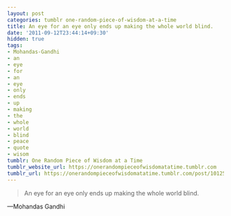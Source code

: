 ```yaml
---
layout: post
categories: tumblr one-random-piece-of-wisdom-at-a-time
title: An eye for an eye only ends up making the whole world blind.
date: '2011-09-12T23:44:14+09:30'
hidden: true
tags:
- Mohandas-Gandhi
- an
- eye
- for
- an
- eye
- only
- ends
- up
- making
- the
- whole
- world
- blind
- peace
- quote
- wisom
tumblr: One Random Piece of Wisdom at a Time
tumblr_website_url: https://onerandompieceofwisdomatatime.tumblr.com
tumblr_url: https://onerandompieceofwisdomatatime.tumblr.com/post/10125446228/an-eye-for-an-eye-only-ends-up-making-the-whole
---
```

> An eye for an eye only ends up making the whole world blind.

—Mohandas Gandhi
